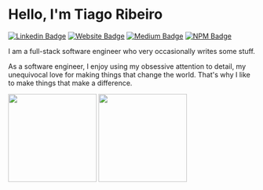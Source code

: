 # Hello, I'm Tiago Ribeiro

[![Linkedin Badge](https://img.shields.io/badge/-LinkedIn-0e76a8?style=flat-square&logo=Linkedin&logoColor=white)](https://linkedin.com/in/ribeiro-tiago)
[![Website Badge](https://img.shields.io/badge/Website-3b5998?style=flat-square&logo=google-chrome&logoColor=white)](https://tiago-ribeiro.com)
[![Medium Badge](https://img.shields.io/badge/medium-%2312100E.svg?&style=for-square&logo=medium&logoColor=white)](https://medium.com/@ribeirotiago)
[![NPM Badge](https://img.shields.io/badge/npm-%2312100E.svg?&style=for-square&logo=npm&logoColor=white)](www.npmjs.com/~ribeiro-tiago)

I am a full-stack software engineer who very occasionally writes some stuff.

As a software engineer, I enjoy using my obsessive attention to detail, my unequivocal love for making things that change the world. That's why I like to make things that make a difference.

<p>
  <img height="180em" src="https://github-readme-stats.vercel.app/api?username=Ribeiro-Tiago&show_icons=true&hide_border=true&&count_private=true&include_all_commits=true" />
  <img height="180em" src="https://github-readme-stats.vercel.app/api/top-langs/?username=Gapur&exclude_repo=KNN-Image-Classification&show_icons=true&hide_border=true&layout=compact&langs_count=8"/>
</p>
